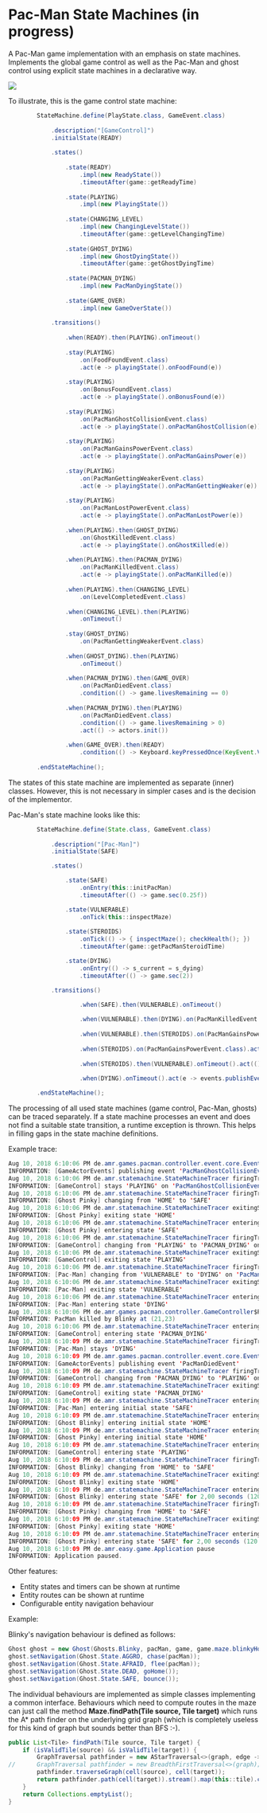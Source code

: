# Pac-Man State Machines (in progress)
A Pac-Man game implementation with an emphasis on state machines. Implements the global game control as well as the Pac-Man and ghost control using explicit state machines in a declarative way.

<img src="doc/pacman.png"/>

To illustrate, this is the game control state machine:

```java
		StateMachine.define(PlayState.class, GameEvent.class)
			
			.description("[GameControl]")
			.initialState(READY)
			
			.states()
			
				.state(READY)
					.impl(new ReadyState())
					.timeoutAfter(game::getReadyTime)
				
				.state(PLAYING)
					.impl(new PlayingState())
				
				.state(CHANGING_LEVEL)
					.impl(new ChangingLevelState())
					.timeoutAfter(game::getLevelChangingTime)
				
				.state(GHOST_DYING)
					.impl(new GhostDyingState())
					.timeoutAfter(game::getGhostDyingTime)
				
				.state(PACMAN_DYING)
					.impl(new PacManDyingState())
				
				.state(GAME_OVER)
					.impl(new GameOverState())
	
			.transitions()
				
				.when(READY).then(PLAYING).onTimeout()
					
				.stay(PLAYING)
					.on(FoodFoundEvent.class)
					.act(e -> playingState().onFoodFound(e))
					
				.stay(PLAYING)
					.on(BonusFoundEvent.class)
					.act(e -> playingState().onBonusFound(e))
					
				.stay(PLAYING)
					.on(PacManGhostCollisionEvent.class)
					.act(e -> playingState().onPacManGhostCollision(e))
					
				.stay(PLAYING)
					.on(PacManGainsPowerEvent.class)
					.act(e -> playingState().onPacManGainsPower(e))
					
				.stay(PLAYING)
					.on(PacManGettingWeakerEvent.class)
					.act(e -> playingState().onPacManGettingWeaker(e))
					
				.stay(PLAYING)
					.on(PacManLostPowerEvent.class)
					.act(e -> playingState().onPacManLostPower(e))
			
				.when(PLAYING).then(GHOST_DYING)
					.on(GhostKilledEvent.class)
					.act(e -> playingState().onGhostKilled(e))
					
				.when(PLAYING).then(PACMAN_DYING)
					.on(PacManKilledEvent.class)
					.act(e -> playingState().onPacManKilled(e))
					
				.when(PLAYING).then(CHANGING_LEVEL)
					.on(LevelCompletedEvent.class)
					
				.when(CHANGING_LEVEL).then(PLAYING)
					.onTimeout()
			
				.stay(GHOST_DYING)
					.on(PacManGettingWeakerEvent.class)
				
				.when(GHOST_DYING).then(PLAYING)
					.onTimeout()
					
				.when(PACMAN_DYING).then(GAME_OVER)
					.on(PacManDiedEvent.class)
					.condition(() -> game.livesRemaining == 0)
					
				.when(PACMAN_DYING).then(PLAYING)
					.on(PacManDiedEvent.class)
					.condition(() -> game.livesRemaining > 0)
					.act(() -> actors.init())
			
				.when(GAME_OVER).then(READY)
					.condition(() -> Keyboard.keyPressedOnce(KeyEvent.VK_SPACE))
							
		.endStateMachine();

```

The states of this state machine are implemented as separate (inner) classes. However, this is not necessary in simpler cases and is the decision of the implementor.

Pac-Man's state machine looks like this:

```java
		StateMachine.define(State.class, GameEvent.class)
				
			.description("[Pac-Man]")
			.initialState(SAFE)

			.states()

				.state(SAFE)
					.onEntry(this::initPacMan)
					.timeoutAfter(() -> game.sec(0.25f))

				.state(VULNERABLE)
					.onTick(this::inspectMaze)
					
				.state(STEROIDS)
					.onTick(() -> {	inspectMaze(); checkHealth(); })
					.timeoutAfter(game::getPacManSteroidTime)

				.state(DYING)
					.onEntry(() -> s_current = s_dying)
					.timeoutAfter(() -> game.sec(2))

			.transitions()

					.when(SAFE).then(VULNERABLE).onTimeout()
					
					.when(VULNERABLE).then(DYING).on(PacManKilledEvent.class)
	
					.when(VULNERABLE).then(STEROIDS).on(PacManGainsPowerEvent.class)
	
					.when(STEROIDS).on(PacManGainsPowerEvent.class).act(() -> brain.resetTimer())
	
					.when(STEROIDS).then(VULNERABLE).onTimeout().act(() -> events.publishEvent(new PacManLostPowerEvent()))
	
					.when(DYING).onTimeout().act(e -> events.publishEvent(new PacManDiedEvent()))

		.endStateMachine();
```

The processing of all used state machines (game control, Pac-Man, ghosts) can be traced separately. If a state machine processes an event and does not find a suitable state transition, a runtime exception is thrown. This helps in filling gaps in the state machine definitions.

Example trace:
```java
Aug 10, 2018 6:10:06 PM de.amr.games.pacman.controller.event.core.EventManager publishEvent
INFORMATION: [GameActorEvents] publishing event 'PacManGhostCollisionEvent(Blinky)'
Aug 10, 2018 6:10:06 PM de.amr.statemachine.StateMachineTracer firingTransition
INFORMATION: [GameControl] stays 'PLAYING' on 'PacManGhostCollisionEvent(Blinky)'
Aug 10, 2018 6:10:06 PM de.amr.statemachine.StateMachineTracer firingTransition
INFORMATION: [Ghost Pinky] changing from 'HOME' to 'SAFE'
Aug 10, 2018 6:10:06 PM de.amr.statemachine.StateMachineTracer exitingState
INFORMATION: [Ghost Pinky] exiting state 'HOME'
Aug 10, 2018 6:10:06 PM de.amr.statemachine.StateMachineTracer enteringState
INFORMATION: [Ghost Pinky] entering state 'SAFE'
Aug 10, 2018 6:10:06 PM de.amr.statemachine.StateMachineTracer firingTransition
INFORMATION: [GameControl] changing from 'PLAYING' to 'PACMAN_DYING' on 'PacManKilledEvent(Blinky)'
Aug 10, 2018 6:10:06 PM de.amr.statemachine.StateMachineTracer exitingState
INFORMATION: [GameControl] exiting state 'PLAYING'
Aug 10, 2018 6:10:06 PM de.amr.statemachine.StateMachineTracer firingTransition
INFORMATION: [Pac-Man] changing from 'VULNERABLE' to 'DYING' on 'PacManKilledEvent(Blinky)'
Aug 10, 2018 6:10:06 PM de.amr.statemachine.StateMachineTracer exitingState
INFORMATION: [Pac-Man] exiting state 'VULNERABLE'
Aug 10, 2018 6:10:06 PM de.amr.statemachine.StateMachineTracer enteringState
INFORMATION: [Pac-Man] entering state 'DYING'
Aug 10, 2018 6:10:06 PM de.amr.games.pacman.controller.GameController$PlayingState onPacManKilled
INFORMATION: PacMan killed by Blinky at (21,23)
Aug 10, 2018 6:10:06 PM de.amr.statemachine.StateMachineTracer enteringState
INFORMATION: [GameControl] entering state 'PACMAN_DYING'
Aug 10, 2018 6:10:09 PM de.amr.statemachine.StateMachineTracer firingTransition
INFORMATION: [Pac-Man] stays 'DYING'
Aug 10, 2018 6:10:09 PM de.amr.games.pacman.controller.event.core.EventManager publishEvent
INFORMATION: [GameActorEvents] publishing event 'PacManDiedEvent'
Aug 10, 2018 6:10:09 PM de.amr.statemachine.StateMachineTracer firingTransition
INFORMATION: [GameControl] changing from 'PACMAN_DYING' to 'PLAYING' on 'PacManDiedEvent'
Aug 10, 2018 6:10:09 PM de.amr.statemachine.StateMachineTracer exitingState
INFORMATION: [GameControl] exiting state 'PACMAN_DYING'
Aug 10, 2018 6:10:09 PM de.amr.statemachine.StateMachineTracer enteringInitialState
INFORMATION: [Pac-Man] entering initial state 'SAFE'
Aug 10, 2018 6:10:09 PM de.amr.statemachine.StateMachineTracer enteringInitialState
INFORMATION: [Ghost Blinky] entering initial state 'HOME'
Aug 10, 2018 6:10:09 PM de.amr.statemachine.StateMachineTracer enteringInitialState
INFORMATION: [Ghost Pinky] entering initial state 'HOME'
Aug 10, 2018 6:10:09 PM de.amr.statemachine.StateMachineTracer enteringState
INFORMATION: [GameControl] entering state 'PLAYING'
Aug 10, 2018 6:10:09 PM de.amr.statemachine.StateMachineTracer firingTransition
INFORMATION: [Ghost Blinky] changing from 'HOME' to 'SAFE'
Aug 10, 2018 6:10:09 PM de.amr.statemachine.StateMachineTracer exitingState
INFORMATION: [Ghost Blinky] exiting state 'HOME'
Aug 10, 2018 6:10:09 PM de.amr.statemachine.StateMachineTracer enteringState
INFORMATION: [Ghost Blinky] entering state 'SAFE' for 2,00 seconds (120 frames)
Aug 10, 2018 6:10:09 PM de.amr.statemachine.StateMachineTracer firingTransition
INFORMATION: [Ghost Pinky] changing from 'HOME' to 'SAFE'
Aug 10, 2018 6:10:09 PM de.amr.statemachine.StateMachineTracer exitingState
INFORMATION: [Ghost Pinky] exiting state 'HOME'
Aug 10, 2018 6:10:09 PM de.amr.statemachine.StateMachineTracer enteringState
INFORMATION: [Ghost Pinky] entering state 'SAFE' for 2,00 seconds (120 frames)
Aug 10, 2018 6:10:09 PM de.amr.easy.game.Application pause
INFORMATION: Application paused.
```

Other features:
- Entity states and timers can be shown at runtime
- Entity routes can be shown at runtime
- Configurable entity navigation behaviour

Example:

Blinky's navigation behaviour is defined as follows:
```java
Ghost ghost = new Ghost(Ghosts.Blinky, pacMan, game, game.maze.blinkyHome, Top4.E, RED_GHOST);
ghost.setNavigation(Ghost.State.AGGRO, chase(pacMan));
ghost.setNavigation(Ghost.State.AFRAID, flee(pacMan));
ghost.setNavigation(Ghost.State.DEAD, goHome());
ghost.setNavigation(Ghost.State.SAFE, bounce());
```

The individual behaviours are implemented as simple classes implementing a common interface. Behaviours which need to compute routes in the maze can just call the method **Maze.findPath(Tile source, Tile target)** which runs the A* path finder on the underlying grid graph (which is completely useless for this kind of graph but sounds better than BFS :-).

```java
public List<Tile> findPath(Tile source, Tile target) {
	if (isValidTile(source) && isValidTile(target)) {
		GraphTraversal pathfinder = new AStarTraversal<>(graph, edge -> 1, graph::manhattan);
//		GraphTraversal pathfinder = new BreadthFirstTraversal<>(graph);
		pathfinder.traverseGraph(cell(source), cell(target));
		return pathfinder.path(cell(target)).stream().map(this::tile).collect(Collectors.toList());
	}
	return Collections.emptyList();
}
```
